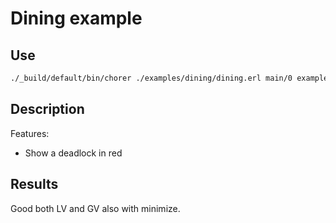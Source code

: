 # Dining example

## Use

```bash
./_build/default/bin/chorer ./examples/dining/dining.erl main/0 examples/dining
```

## Description

Features:

- Show a deadlock in red

## Results

Good both LV and GV also with minimize.
